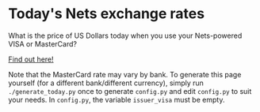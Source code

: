 Today's Nets exchange rates
===========================

What is the price of US Dollars today when you use your
Nets-powered VISA or MasterCard?

[Find out here!](https://users-cs.au.dk/rav/nets-rates/)

Note that the MasterCard rate may vary by bank.
To generate this page yourself (for a different bank/different currency),
simply run `./generate_today.py` once to generate `config.py`
and edit `config.py` to suit your needs.
In `config.py`, the variable `issuer_visa` must be empty.
